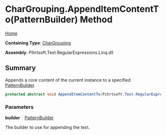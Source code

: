 # CharGrouping\.AppendItemContentTo\(PatternBuilder\) Method

[Home](../../../../../../README.md)

**Containing Type**: [CharGrouping](../README.md)

**Assembly**: Pihrtsoft\.Text\.RegularExpressions\.Linq\.dll

## Summary

Appends a core content of the current instance to a specified [PatternBuilder](../../PatternBuilder/README.md)\.

```csharp
protected abstract void AppendItemContentTo(Pihrtsoft.Text.RegularExpressions.Linq.PatternBuilder builder)
```

### Parameters

**builder** &ensp; [PatternBuilder](../../PatternBuilder/README.md)

The builder to use for appending the text\.